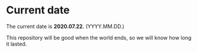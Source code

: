 # Current date

The current date is **2020.07.22.** (YYYY.MM.DD.)

This repository will be good when the world ends, so we will know how long it lasted.